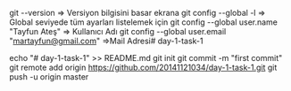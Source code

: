 git --version  => Versiyon bilgisini basar ekrana
git config --global -l => Global seviyede tüm ayarları listelemek için
git config --global user.name "Tayfun Ateş"  => Kullanıcı Adı
git config --global user.email "martayfun@gmail.com" =>Mail Adresi# day-1-task-1

echo "# day-1-task-1" >> README.md
git init
git commit -m "first commit"
git remote add origin https://github.com/20141121034/day-1-task-1.git
git push -u origin master
